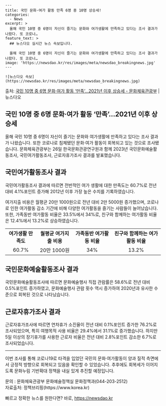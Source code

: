     ---
    title: 국민 문화·여가 활동 만족 6명 중 10명 상승세!
    categories:
      - News
    excerpt: >
      올해 국민 10명 중 6명이 자신이 즐기는 문화와 여가생활에 만족하고 있다는 조사 결과가 나왔다. 또 코로나…
    feature_text: >
      ## 뉴스다오 실시간 뉴스 속보입니다.
    
      올해 국민 10명 중 6명이 자신이 즐기는 문화와 여가생활에 만족하고 있다는 조사 결과가 나왔다. 또 코로나…
    image: 'https://newsdao.kr/res/images/meta/newsdao_breakingnews.jpg'
    ---
    
    ![뉴스다오 속보](https://newsdao.kr/res/images/meta/newsdao_breakingnews.jpg)

<p>출처: <a href="https://newsdao.kr/2877" rel="dofollow">국민 10명 중 6명 문화·여가 활동 ‘만족’…2021년 이후 상승세 - 문화체육관광부</a> | 뉴스다오</p>

<h2>국민 10명 중 6명 문화·여가 활동 ‘만족’…2021년 이후 상승세</h2>

<p data-ke-size="size16">올해 국민 10명 중 6명이 자신이 즐기는 문화와 여가생활에 만족하고 있다는 조사 결과가 나왔습니다. 또한 코로나로 침체됐던 문화·여가 활동이 회복되고 있는 것으로 조사됐습니다. 문화체육관광부는 26일 한국문화관광연구원과 함께 2023년 국민문화예술활동조사, 국민여가활동조사, 근로자휴가조사 결과를 발표했습니다.</p>

<h2 data-ke-size="size26">국민여가활동조사 결과</h2>

<p data-ke-size="size16">국민여가활동조사 결과에 따르면 전반적인 여가 생활에 대한 만족도는 60.7%로 전년 대비 4.1%포인트 증가해 2012년 이후 가장 높은 수치를 기록하였습니다.</p>

<p data-ke-size="size16">여가지출 비용은 월평균 20만 1000원으로 전년 대비 2만 5000원 증가했으며, 코로나로 인한 여가활동 감소 기간에 비해 다양한 여가활동을 즐기는 사람들이 늘어났습니다. 또한, 가족동반 여가활동 비율은 33.5%에서 34%로, 친구와 함께하는 여가활동 비율은 12.4%에서 13.2%로 상승하였습니다.</p>

<table>
	<tr>
		<td style="text-align: center; height: 17px;"><b>여가생활 만족도</b></td>
		<td style="text-align: center; height: 17px;"><b>월평균 여가지출 비용</b></td>
		<td style="text-align: center; height: 17px;"><b>가족동반 여가활동 비율</b></td>
		<td style="text-align: center; height: 17px;"><b>친구와 함께하는 여가활동 비율</b></td>
	</tr>
	<tr>
		<td style="text-align: center; height: 17px;">60.7%</td>
		<td style="text-align: center; height: 17px;">20만 1000원</td>
		<td style="text-align: center; height: 17px;">34%</td>
		<td style="text-align: center; height: 17px;">13.2%</td>
	</tr>
</table>

<h2 data-ke-size="size26">국민문화예술활동조사 결과</h2>

<p data-ke-size="size16">국민문화예술활동조사에 따르면 문화예술행사 직접 관람률은 58.6%로 전년 대비 0.5%포인트 증가하였고, 문화예술행사 관람 횟수 역시 증가하여 2020년과 유사한 수준으로 회복된 것으로 나타났습니다.</p>

<h2 data-ke-size="size26">근로자휴가조사 결과</h2>

<p data-ke-size="size16">근로자휴가조사에 따르면 연차휴가 소진율이 전년 대비 0.1%포인트 증가한 76.2%로 조사되었으며, 특히 여행목적 사용 비율은 29.4%에서 31.1%로 증가했습니다. 하지만 5일 이상의 장기휴가를 사용한 근로자 비율은 전년 대비 2.8%포인트 감소한 6.7%로 조사되었습니다.</p>

<hr>

<p data-ke-size="size16">이번 조사를 통해 코로나19로 타격을 입었던 국민의 문화·여가활동이 양과 질적 측면에서 긍정적 방향으로 회복되고 있음을 확인할 수 있었습니다. 추후에도 회복세가 이어지도록 문화누림 기반확대 정책을 내실 있게 추진할 예정입니다.</p>

<p data-ke-size="size16">문의 : 문화체육관광부 문화예술정책실 문화정책과(044-203-2512) <br> 자료출처: 정책브리핑(https://www.korea.kr)</p>
 

빠르고 정확한 뉴스를 원한다면? 바로, <a href="https://newsdao.kr" rel="dofollow">https://newsdao.kr</a>


    
